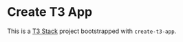 # Create T3 App

This is a [T3 Stack](https://create.t3.gg/) project bootstrapped with `create-t3-app`.
